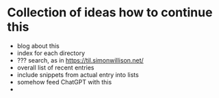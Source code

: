 # Collection of ideas how to continue this

- blog about this
- index for each directory
- ??? search, as in https://til.simonwillison.net/
- overall list of recent entries
- include snippets from actual entry into lists
- somehow feed ChatGPT with this
- 
